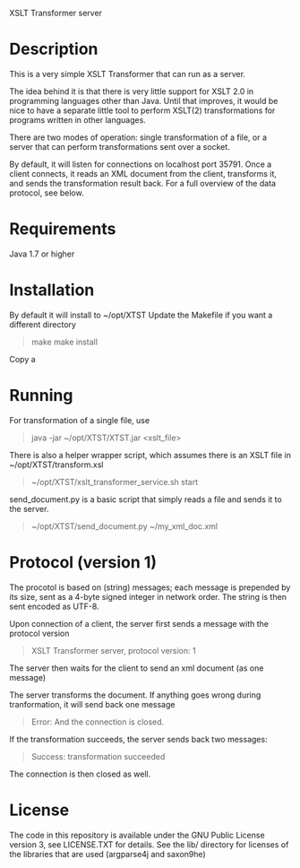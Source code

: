 
XSLT Transformer server

# Description

This is a very simple XSLT Transformer that can run as a server.

The idea behind it is that there is very little support for XSLT 2.0 in
programming languages other than Java. Until that improves, it would be
nice to have a separate little tool to perform XSLT(2) transformations
for programs written in other languages.

There are two modes of operation: single transformation of a file, or a
server that can perform transformations sent over a socket.

By default, it will listen for connections on localhost port 35791. Once a client connects, it reads an XML document from the client, transforms it, and sends the transformation result back. For a full overview of the data protocol, see below.

# Requirements

Java 1.7 or higher

# Installation

By default it will install to ~/opt/XTST
Update the Makefile if you want a different directory

> make
> make install

Copy a

# Running

For transformation of a single file, use
> java -jar ~/opt/XTST/XTST.jar <xslt_file> 

There is also a helper wrapper script, which assumes there is an XSLT file in ~/opt/XTST/transform.xsl
> ~/opt/XTST/xslt_transformer_service.sh start

send_document.py is a basic script that simply reads a file and sends it to the server.
> ~/opt/XTST/send_document.py ~/my_xml_doc.xml


# Protocol (version 1)

The procotol is based on (string) messages; each message is prepended by
its size, sent as a 4-byte signed integer in network order. The string
is then sent encoded as UTF-8.

Upon connection of a client, the server first sends a message with the protocol version
> XSLT Transformer server, protocol version: 1

The server then waits for the client to send an xml document (as one message)
> <?xml etc. >

The server transforms the document. If anything goes wrong during tranformation, it will send back one message
> Error: <error message>
And the connection is closed.

If the transformation succeeds, the server sends back two messages:
> Success: transformation succeeded
> <?xml etc >

The connection is then closed as well.

# License

The code in this repository is available under the GNU Public License version 3, see LICENSE.TXT for details.
See the lib/ directory for licenses of the libraries that are used (argparse4j and saxon9he)

